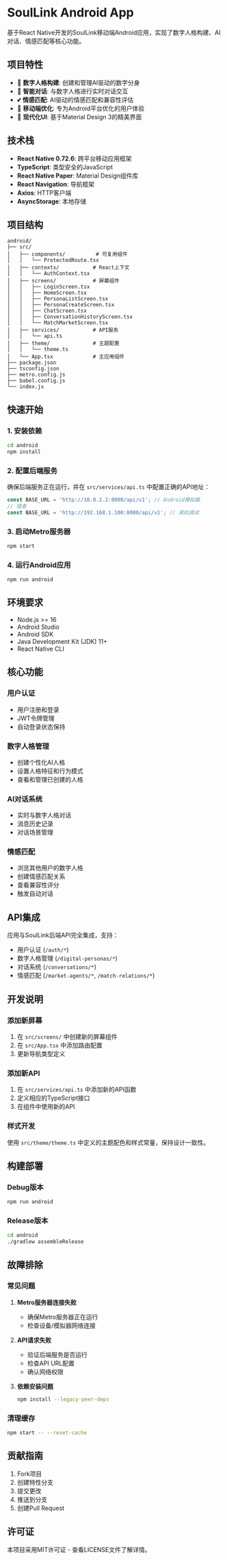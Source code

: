 # SoulLink Android App

基于React Native开发的SoulLink移动端Android应用，实现了数字人格构建、AI对话、情感匹配等核心功能。

## 项目特性

- 🤖 **数字人格构建**: 创建和管理AI驱动的数字分身
- 💬 **智能对话**: 与数字人格进行实时对话交互
- 💕 **情感匹配**: AI驱动的情感匹配和兼容性评估
- 📱 **移动端优化**: 专为Android平台优化的用户体验
- 🎨 **现代化UI**: 基于Material Design 3的精美界面

## 技术栈

- **React Native 0.72.6**: 跨平台移动应用框架
- **TypeScript**: 类型安全的JavaScript
- **React Native Paper**: Material Design组件库
- **React Navigation**: 导航框架
- **Axios**: HTTP客户端
- **AsyncStorage**: 本地存储

## 项目结构

```
android/
├── src/
│   ├── components/          # 可复用组件
│   │   └── ProtectedRoute.tsx
│   ├── contexts/           # React上下文
│   │   └── AuthContext.tsx
│   ├── screens/            # 屏幕组件
│   │   ├── LoginScreen.tsx
│   │   ├── HomeScreen.tsx
│   │   ├── PersonaListScreen.tsx
│   │   ├── PersonaCreateScreen.tsx
│   │   ├── ChatScreen.tsx
│   │   ├── ConversationHistoryScreen.tsx
│   │   └── MatchMarketScreen.tsx
│   ├── services/           # API服务
│   │   └── api.ts
│   ├── theme/              # 主题配置
│   │   └── theme.ts
│   └── App.tsx             # 主应用组件
├── package.json
├── tsconfig.json
├── metro.config.js
├── babel.config.js
└── index.js
```

## 快速开始

### 1. 安装依赖

```bash
cd android
npm install
```

### 2. 配置后端服务

确保后端服务正在运行，并在 `src/services/api.ts` 中配置正确的API地址：

```typescript
const BASE_URL = 'http://10.0.2.2:8000/api/v1'; // Android模拟器
// 或者
const BASE_URL = 'http://192.168.1.100:8000/api/v1'; // 真机调试
```

### 3. 启动Metro服务器

```bash
npm start
```

### 4. 运行Android应用

```bash
npm run android
```

## 环境要求

- Node.js >= 16
- Android Studio
- Android SDK
- Java Development Kit (JDK) 11+
- React Native CLI

## 核心功能

### 用户认证
- 用户注册和登录
- JWT令牌管理
- 自动登录状态保持

### 数字人格管理
- 创建个性化AI人格
- 设置人格特征和行为模式
- 查看和管理已创建的人格

### AI对话系统
- 实时与数字人格对话
- 消息历史记录
- 对话场景管理

### 情感匹配
- 浏览其他用户的数字人格
- 创建情感匹配关系
- 查看兼容性评分
- 触发自动对话

## API集成

应用与SoulLink后端API完全集成，支持：

- 用户认证 (`/auth/*`)
- 数字人格管理 (`/digital-personas/*`)
- 对话系统 (`/conversations/*`)
- 情感匹配 (`/market-agents/*`, `/match-relations/*`)

## 开发说明

### 添加新屏幕

1. 在 `src/screens/` 中创建新的屏幕组件
2. 在 `src/App.tsx` 中添加路由配置
3. 更新导航类型定义

### 添加新API

1. 在 `src/services/api.ts` 中添加新的API函数
2. 定义相应的TypeScript接口
3. 在组件中使用新的API

### 样式开发

使用 `src/theme/theme.ts` 中定义的主题配色和样式常量，保持设计一致性。

## 构建部署

### Debug版本

```bash
npm run android
```

### Release版本

```bash
cd android
./gradlew assembleRelease
```

## 故障排除

### 常见问题

1. **Metro服务器连接失败**
   - 确保Metro服务器正在运行
   - 检查设备/模拟器网络连接

2. **API请求失败**
   - 验证后端服务是否运行
   - 检查API URL配置
   - 确认网络权限

3. **依赖安装问题**
   ```bash
   npm install --legacy-peer-deps
   ```

### 清理缓存

```bash
npm start -- --reset-cache
```

## 贡献指南

1. Fork项目
2. 创建特性分支
3. 提交更改
4. 推送到分支
5. 创建Pull Request

## 许可证

本项目采用MIT许可证 - 查看LICENSE文件了解详情。 